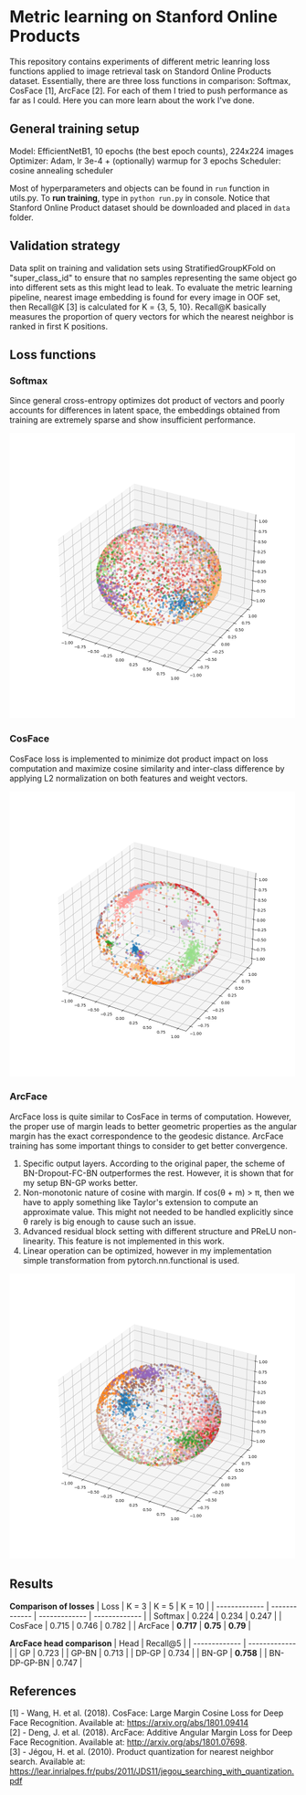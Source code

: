 # Metric learning on Stanford Online Products

This repository contains experiments of different metric leanring loss functions applied to image retrieval task on Standord Online Products dataset. Essentially, there are three loss functions in comparison: Softmax, CosFace [1], ArcFace [2]. For each of them I tried to push performance as far as I could. Here you can more learn about the work I've done.

## General training setup
Model: EfficientNetB1, 10 epochs (the best epoch counts), 224x224 images
Optimizer: Adam, lr 3e-4 + (optionally) warmup for 3 epochs
Scheduler: cosine annealing scheduler 

Most of hyperparameters and objects can be found in `run` function in utils.py. To **run training**, type in `python run.py` in console.
Notice that Stanford Online Product dataset should be downloaded and placed in `data` folder.

## Validation strategy
Data split on training and validation sets using StratifiedGroupKFold on "super_class_id" to ensure that no samples representing the same object go into different sets as this might lead to leak. To evaluate the metric learning pipeline, nearest image embedding is found for every image in OOF set, then Recall@K [3] is calculated for K = {3, 5, 10}. Recall@K basically measures the proportion of query vectors for which the nearest neighbor is ranked in first K positions.

## Loss functions
### Softmax
Since general cross-entropy optimizes dot product of vectors and poorly accounts for differences in latent space, the embeddings obtained from training are extremely sparse and show insufficient performance.

<img src="images/ce_embeddings_epoch_5.png" alt="softmax_embeddings" width="500"/>

### CosFace
CosFace loss is implemented to minimize dot product impact on loss computation and maximize cosine similarity and inter-class difference by applying L2 normalization on both features and weight vectors.

<img src="images/cosface_embeddings_epoch_11.png" alt="cosface_embeddings" width="500"/>

### ArcFace
ArcFace loss is quite similar to CosFace in terms of computation. However, the proper use of margin leads to better geometric properties as the angular margin has the exact correspondence to the geodesic distance. ArcFace training has some important things to consider to get better convergence.
1) Specific output layers. According to the original paper, the scheme of BN-Dropout-FC-BN outperformes the rest. However, it is shown that for my setup BN-GP works better.
3) Non-monotonic nature of cosine with margin. If cos(θ + m) > π, then we have to apply something like Taylor's extension to compute an approximate value. This might not needed to be handled explicitly since θ rarely is big enough to cause such an issue.
2) Advanced residual block setting with different structure and PReLU non-linearity. This feature is not implemented in this work.
4) Linear operation can be optimized, however in my implementation simple transformation from pytorch.nn.functional is used.

<img src="images/arcface_embeddings_epoch_5.png" alt="arcface_embeddings" width="500"/>

## Results
**Comparison of losses**
| Loss  | K = 3 | K = 5 | K = 10 |
| ------------- | ------------- | ------------- | ------------- |
| Softmax  |  0.224  | 0.234 |  0.247  |
| CosFace  |  0.715  | 0.746 |  0.782  |
| ArcFace  |  **0.717** | **0.75** |  **0.79**  |

**ArcFace head comparison**
| Head  | Recall@5 | 
| ------------- | ------------- |
| GP  |  0.723  |
| GP-BN  |  0.713  | 
| DP-GP  |  0.734  | 
| BN-GP  |  **0.758**  | 
| BN-DP-GP-BN  |  0.747  | 

## References
[1] - Wang, H. et al. (2018). CosFace: Large Margin Cosine Loss for Deep Face Recognition. Available at: https://arxiv.org/abs/1801.09414 <br />
[2] - Deng, J. et al. (2018). ArcFace: Additive Angular Margin Loss for Deep Face Recognition. Available at: http://arxiv.org/abs/1801.07698. <br />
[3] - Jégou, H. et al. (2010). Product quantization for nearest neighbor search. Available at: https://lear.inrialpes.fr/pubs/2011/JDS11/jegou_searching_with_quantization.pdf
